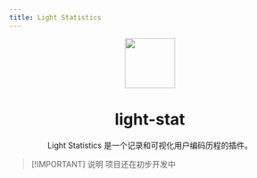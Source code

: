 ```yaml
---
title: Light Statistics
---
```


<div align="center" >
    <img src="/projects/light-stat/icon.png" width="90px" height="90px"/>
    <h1 align="center">light-stat</h1>
    <p>Light Statistics 是一个记录和可视化用户编码历程的插件。</p>
</div>

> [!IMPORTANT] 说明
> 项目还在初步开发中